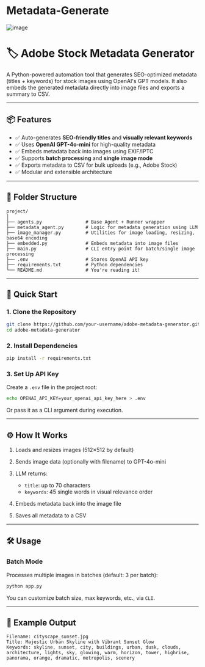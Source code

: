 # Metadata-Generate
![image](https://github.com/user-attachments/assets/60e79742-ce71-4f20-a9c6-8c8fe2e16dd9)

# 🏷️ Adobe Stock Metadata Generator

A Python-powered automation tool that generates SEO-optimized metadata (titles + keywords) for stock images using OpenAI's GPT models. It also embeds the generated metadata directly into image files and exports a summary to CSV.

---

## 📦 Features

* ✅ Auto-generates **SEO-friendly titles** and **visually relevant keywords**
* ✅ Uses **OpenAI GPT-4o-mini** for high-quality metadata
* ✅ Embeds metadata back into images using EXIF/IPTC
* ✅ Supports **batch processing** and **single image mode**
* ✅ Exports metadata to CSV for bulk uploads (e.g., Adobe Stock)
* ✅ Modular and extensible architecture

---

## 📁 Folder Structure

```
project/
│
├── agents.py                # Base Agent + Runner wrapper
├── metadata_agent.py        # Logic for metadata generation using LLM
├── image_manager.py         # Utilities for image loading, resizing, base64 encoding
├── embedded.py              # Embeds metadata into image files
├── main.py                  # CLI entry point for batch/single image processing
├── .env                     # Stores OpenAI API key
├── requirements.txt         # Python dependencies
└── README.md                # You're reading it!
```

---

## 🚀 Quick Start

### 1. Clone the Repository

```bash
git clone https://github.com/your-username/adobe-metadata-generator.git
cd adobe-metadata-generator
```

### 2. Install Dependencies

```bash
pip install -r requirements.txt
```

### 3. Set Up API Key

Create a `.env` file in the project root:

```bash
echo OPENAI_API_KEY=your_openai_api_key_here > .env
```

Or pass it as a CLI argument during execution.

---

## ⚙️ How It Works

1. Loads and resizes images (512×512 by default)
2. Sends image data (optionally with filename) to GPT-4o-mini
3. LLM returns:

   * `title`: up to 70 characters
   * `keywords`: 45 single words in visual relevance order
4. Embeds metadata back into the image file
5. Saves all metadata to a CSV

---

## 🛠️ Usage

### Batch Mode

Processes multiple images in batches (default: 3 per batch):

```bash
python app.py
```

You can customize batch size, max keywords, etc., via `CLI`.

---

## 🧪 Example Output

```
Filename: cityscape_sunset.jpg
Title: Majestic Urban Skyline with Vibrant Sunset Glow
Keywords: skyline, sunset, city, buildings, urban, dusk, clouds, architecture, lights, sky, glowing, warm, horizon, tower, highrise, panorama, orange, dramatic, metropolis, scenery
```

